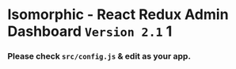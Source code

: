  # Isomorphic - React Redux Admin Dashboard `Version 2.1` 1

### Please check `src/config.js` & edit as your app.
